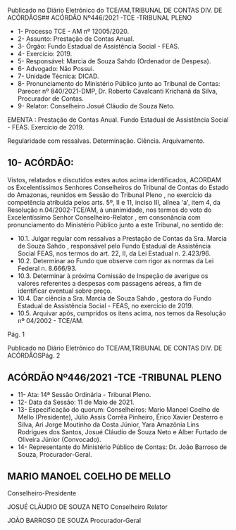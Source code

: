Publicado  no  Diário  Eletrônico do TCE/AM,TRIBUNAL DE CONTAS DIV. DE ACÓRDÃOS## ACÓRDÃO Nº446/2021 -TCE -TRIBUNAL PLENO

- 1- Processo TCE - AM nº 12005/2020.
- 2- Assunto: Prestação de Contas Anual.
- 3- Órgão: Fundo Estadual de Assistência Social - FEAS.
- 4- Exercício: 2019.
- 5- Responsável: Marcia de Souza Sahdo (Ordenador de Despesa).
- 6- Advogado: Não Possui.
- 7- Unidade Técnica: DICAD.
- 8- Pronunciamento  do  Ministério  Público  junto  ao  Tribunal  de  Contas: Parecer  nº 840/2021-DMP, Dr. Roberto Cavalcanti Krichanã da Silva, Procurador de Contas.
- 9- Relator: Conselheiro Josué Cláudio de Souza Neto.

EMENTA : Prestação de Contas Anual. Fundo Estadual de Assistência Social - FEAS. Exercício de 2019.

Regularidade com ressalvas. Determinação. Ciência. Arquivamento.

## 10-  ACÓRDÃO:

Vistos, relatados e discutidos estes autos acima identificados, ACORDAM os Excelentíssimos Senhores Conselheiros do Tribunal de Contas do Estado do Amazonas, reunidos em Sessão do Tribunal Pleno , no exercício da competência atribuída pelos arts. 5º, II e 11, inciso III, alínea 'a', item 4, da Resolução n.04/2002-TCE/AM, à unanimidade, nos termos do voto do Excelentíssimo Senhor Conselheiro-Relator , em consonância com pronunciamento do Ministério Público junto a este Tribunal, no sentido de:

- 10.1.  Julgar regular com ressalvas a Prestação de Contas da Sra. Marcia de Souza Sahdo ,  responsável pelo Fundo Estadual de Assistência Social FEAS, nos termos do art. 22, II, da Lei Estadual n. 2.423/96.
- 10.2. Determinar ao Fundo que observe com rigor as normas da Lei Federal n. 8.666/93.
- 10.3.  Determinar à próxima Comissão de Inspeção de averigue os valores referentes a despesas com passagens aéreas, a fim de identificar eventual sobre preço.
- 10.4.  Dar ciência a Sra. Marcia de Souza Sahdo , gestora do Fundo Estadual de Assistência Social - FEAS, no exercício de 2019.
- 10.5. Arquivar após,  cumpridos  os  itens  acima,  nos  temos  da  Resolução  nº 04/2002 - TCE/AM.

Pág. 1

Publicado  no  Diário  Eletrônico do TCE/AM,TRIBUNAL DE CONTAS DIV. DE ACÓRDÃOSPág. 2

## ACÓRDÃO Nº446/2021 -TCE -TRIBUNAL PLENO

- 11-  Ata: 14ª Sessão Ordinária - Tribunal Pleno.
- 12-  Data da Sessão: 11 de Maio de 2021.
- 13-  Especificação do quorum: Conselheiros: Mario Manoel Coelho de Mello (Presidente),  Júlio  Assis  Corrêa  Pinheiro,  Érico  Xavier  Desterro  e  Silva,  Ari  Jorge Moutinho da Costa Júnior, Yara Amazônia Lins Rodrigues dos Santos, Josué Cláudio de Souza Neto e Alber Furtado de Oliveira Júnior (Convocado).
- 14-  Representante  do  Ministério  Público  de  Contas: Dr. João  Barroso  de  Souza, Procurador-Geral.

## MARIO MANOEL COELHO DE MELLO

Conselheiro-Presidente

JOSUÉ CLÁUDIO DE SOUZA NETO Conselheiro Relator

JOÃO BARROSO DE SOUZA Procurador-Geral